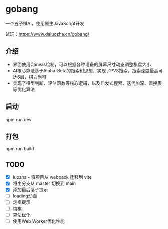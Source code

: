 # gobang

一个五子棋AI，使用原生JavaScript开发

试玩：https://www.daluozha.cn/gobang/

## 介绍

- 界面使用Canvas绘制，可以根据各种设备的屏幕尺寸动态调整棋盘大小
- AI核心算法基于Alpha-Beta的搜索树思想，实现了PVS搜索，搜索深度最高可达6层，棋力尚可
- 实现了棋型判断、评估函数等核心逻辑，以及启发式搜索、迭代加深、置换表等优化算法

## 启动

npm run dev

## 打包

npm run build

## TODO
- [x] luozha - 将项目从 webpack 迁移到 vite
- [x] 将主分支从 master 切换到 main 
- [x] 添加最后落子提示
- [ ] loading动画
- [ ] 走棋提示
- [ ] 悔棋
- [ ] 算法优化
- [ ] 使用Web Worker优化性能

